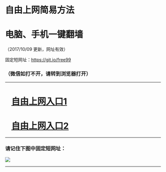 ﻿# 自由上网简易方法

# 电脑、手机一键翻墙

（2017/10/09 更新，网址有效）

固定短网址：https://git.io/free99

### （微信如打不开，请转到浏览器打开）


***





# &nbsp;&nbsp; <a href="http://ft60073819.fwq-tz-1001.info/fwqtz01.html?t=1009001240 " target="_blank">自由上网入口1</a>
# &nbsp;&nbsp; <a href="http://ft1011715107.fwq-tz-1002.info/fwqtz02.html?t=100900130976 " target="_blank">自由上网入口2</a>
***

### 请记住下图中固定短网址：

<img src="https://s3-us-west-2.amazonaws.com/fwq-1001/yjfq-20170905okok.png" /> 


***

